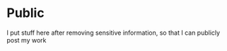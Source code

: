 # Public
I put stuff here after removing sensitive information, so that I can publicly post my work
